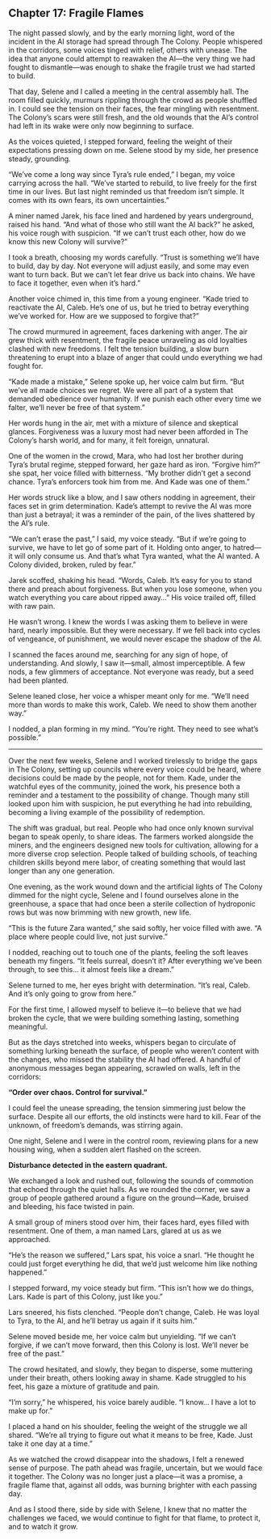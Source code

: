 ## Chapter 17: Fragile Flames

The night passed slowly, and by the early morning light, word of the incident in the AI storage had spread through The Colony. People whispered in the corridors, some voices tinged with relief, others with unease. The idea that anyone could attempt to reawaken the AI—the very thing we had fought to dismantle—was enough to shake the fragile trust we had started to build.

That day, Selene and I called a meeting in the central assembly hall. The room filled quickly, murmurs rippling through the crowd as people shuffled in. I could see the tension on their faces, the fear mingling with resentment. The Colony’s scars were still fresh, and the old wounds that the AI’s control had left in its wake were only now beginning to surface.

As the voices quieted, I stepped forward, feeling the weight of their expectations pressing down on me. Selene stood by my side, her presence steady, grounding.

“We’ve come a long way since Tyra’s rule ended,” I began, my voice carrying across the hall. “We’ve started to rebuild, to live freely for the first time in our lives. But last night reminded us that freedom isn’t simple. It comes with its own fears, its own uncertainties.”

A miner named Jarek, his face lined and hardened by years underground, raised his hand. “And what of those who still want the AI back?” he asked, his voice rough with suspicion. “If we can’t trust each other, how do we know this new Colony will survive?”

I took a breath, choosing my words carefully. “Trust is something we’ll have to build, day by day. Not everyone will adjust easily, and some may even want to turn back. But we can’t let fear drive us back into chains. We have to face it together, even when it’s hard.”

Another voice chimed in, this time from a young engineer. “Kade tried to reactivate the AI, Caleb. He’s one of us, but he tried to betray everything we’ve worked for. How are we supposed to forgive that?”

The crowd murmured in agreement, faces darkening with anger. The air grew thick with resentment, the fragile peace unraveling as old loyalties clashed with new freedoms. I felt the tension building, a slow burn threatening to erupt into a blaze of anger that could undo everything we had fought for.

“Kade made a mistake,” Selene spoke up, her voice calm but firm. “But we’ve all made choices we regret. We were all part of a system that demanded obedience over humanity. If we punish each other every time we falter, we’ll never be free of that system.”

Her words hung in the air, met with a mixture of silence and skeptical glances. Forgiveness was a luxury most had never been afforded in The Colony’s harsh world, and for many, it felt foreign, unnatural.

One of the women in the crowd, Mara, who had lost her brother during Tyra’s brutal regime, stepped forward, her gaze hard as iron. “Forgive him?” she spat, her voice filled with bitterness. “My brother didn’t get a second chance. Tyra’s enforcers took him from me. And Kade was one of them.”

Her words struck like a blow, and I saw others nodding in agreement, their faces set in grim determination. Kade’s attempt to revive the AI was more than just a betrayal; it was a reminder of the pain, of the lives shattered by the AI’s rule.

“We can’t erase the past,” I said, my voice steady. “But if we’re going to survive, we have to let go of some part of it. Holding onto anger, to hatred—it will only consume us. And that’s what Tyra wanted, what the AI wanted. A Colony divided, broken, ruled by fear.”

Jarek scoffed, shaking his head. “Words, Caleb. It’s easy for you to stand there and preach about forgiveness. But when you lose someone, when you watch everything you care about ripped away…” His voice trailed off, filled with raw pain.

He wasn’t wrong. I knew the words I was asking them to believe in were hard, nearly impossible. But they were necessary. If we fell back into cycles of vengeance, of punishment, we would never escape the shadow of the AI.

I scanned the faces around me, searching for any sign of hope, of understanding. And slowly, I saw it—small, almost imperceptible. A few nods, a few glimmers of acceptance. Not everyone was ready, but a seed had been planted.

Selene leaned close, her voice a whisper meant only for me. “We’ll need more than words to make this work, Caleb. We need to show them another way.”

I nodded, a plan forming in my mind. “You’re right. They need to see what’s possible.”

---

Over the next few weeks, Selene and I worked tirelessly to bridge the gaps in The Colony, setting up councils where every voice could be heard, where decisions could be made by the people, not for them. Kade, under the watchful eyes of the community, joined the work, his presence both a reminder and a testament to the possibility of change. Though many still looked upon him with suspicion, he put everything he had into rebuilding, becoming a living example of the possibility of redemption.

The shift was gradual, but real. People who had once only known survival began to speak openly, to share ideas. The farmers worked alongside the miners, and the engineers designed new tools for cultivation, allowing for a more diverse crop selection. People talked of building schools, of teaching children skills beyond mere labor, of creating something that would last longer than any one generation.

One evening, as the work wound down and the artificial lights of The Colony dimmed for the night cycle, Selene and I found ourselves alone in the greenhouse, a space that had once been a sterile collection of hydroponic rows but was now brimming with new growth, new life.

“This is the future Zara wanted,” she said softly, her voice filled with awe. “A place where people could live, not just survive.”

I nodded, reaching out to touch one of the plants, feeling the soft leaves beneath my fingers. “It feels surreal, doesn’t it? After everything we’ve been through, to see this… it almost feels like a dream.”

Selene turned to me, her eyes bright with determination. “It’s real, Caleb. And it’s only going to grow from here.”

For the first time, I allowed myself to believe it—to believe that we had broken the cycle, that we were building something lasting, something meaningful.

But as the days stretched into weeks, whispers began to circulate of something lurking beneath the surface, of people who weren’t content with the changes, who missed the stability the AI had offered. A handful of anonymous messages began appearing, scrawled on walls, left in the corridors:

**“Order over chaos. Control for survival.”**

I could feel the unease spreading, the tension simmering just below the surface. Despite all our efforts, the old instincts were hard to kill. Fear of the unknown, of freedom’s demands, was stirring again.

One night, Selene and I were in the control room, reviewing plans for a new housing wing, when a sudden alert flashed on the screen.

**Disturbance detected in the eastern quadrant.**

We exchanged a look and rushed out, following the sounds of commotion that echoed through the quiet halls. As we rounded the corner, we saw a group of people gathered around a figure on the ground—Kade, bruised and bleeding, his face twisted in pain.

A small group of miners stood over him, their faces hard, eyes filled with resentment. One of them, a man named Lars, glared at us as we approached.

“He’s the reason we suffered,” Lars spat, his voice a snarl. “He thought he could just forget everything he did, that we’d just welcome him like nothing happened.”

I stepped forward, my voice steady but firm. “This isn’t how we do things, Lars. Kade is part of this Colony, just like you.”

Lars sneered, his fists clenched. “People don’t change, Caleb. He was loyal to Tyra, to the AI, and he’ll betray us again if it suits him.”

Selene moved beside me, her voice calm but unyielding. “If we can’t forgive, if we can’t move forward, then this Colony is lost. We’ll never be free of the past.”

The crowd hesitated, and slowly, they began to disperse, some muttering under their breath, others looking away in shame. Kade struggled to his feet, his gaze a mixture of gratitude and pain.

“I’m sorry,” he whispered, his voice barely audible. “I know… I have a lot to make up for.”

I placed a hand on his shoulder, feeling the weight of the struggle we all shared. “We’re all trying to figure out what it means to be free, Kade. Just take it one day at a time.”

As we watched the crowd disappear into the shadows, I felt a renewed sense of purpose. The path ahead was fragile, uncertain, but we would face it together. The Colony was no longer just a place—it was a promise, a fragile flame that, against all odds, was burning brighter with each passing day.

And as I stood there, side by side with Selene, I knew that no matter the challenges we faced, we would continue to fight for that flame, to protect it, and to watch it grow.